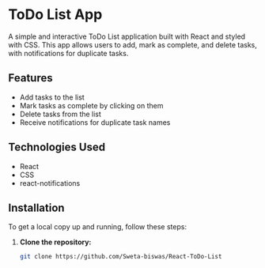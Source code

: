 # ToDo List App

A simple and interactive ToDo List application built with React and styled with CSS. This app allows users to add, mark as complete, and delete tasks, with notifications for duplicate tasks.

## Features

- Add tasks to the list
- Mark tasks as complete by clicking on them
- Delete tasks from the list
- Receive notifications for duplicate task names

## Technologies Used

- React
- CSS
- react-notifications

## Installation

To get a local copy up and running, follow these steps:

1. **Clone the repository:**
   ```sh
   git clone https://github.com/Sweta-biswas/React-ToDo-List